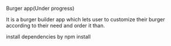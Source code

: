 Burger app(Under progress)

It is a burger builder app which lets user to customize their burger according to their need and order it than.

install dependencies by npm install

